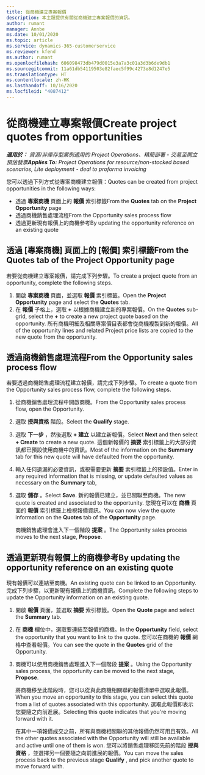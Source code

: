 ```yaml
---
title: 從商機建立專案報價
description: 本主題提供有關從商機建立專案報價的資訊。
author: rumant
manager: Annbe
ms.date: 10/01/2020
ms.topic: article
ms.service: dynamics-365-customerservice
ms.reviewer: kfend
ms.author: rumant
ms.openlocfilehash: 606098473db479d0015e3a7a3c01a3d3b6de9db1
ms.sourcegitcommit: 11a61db54119503e82faec5f99c4273e8d1247e5
ms.translationtype: HT
ms.contentlocale: zh-HK
ms.lasthandoff: 10/16/2020
ms.locfileid: "4087412"
---
```

# <a name="create-project-quotes-from-opportunities"></a><span data-ttu-id="3346e-103">從商機建立專案報價</span><span class="sxs-lookup"><span data-stu-id="3346e-103">Create project quotes from opportunities</span></span>

<span data-ttu-id="3346e-104">_**適用於：** 資源/非庫存型案例適用的 Project Operations、精簡部署 - 交易至開立預估發票_</span><span class="sxs-lookup"><span data-stu-id="3346e-104">_**Applies To:** Project Operations for resource/non-stocked based scenarios, Lite deployment - deal to proforma invoicing_</span></span>

<span data-ttu-id="3346e-105">您可以透過下列方式從專案商機建立報價：</span><span class="sxs-lookup"><span data-stu-id="3346e-105">Quotes can be created from project opportunities in the following ways:</span></span>

- <span data-ttu-id="3346e-106">透過 **專案商機** 頁面上的 **報價** 索引標籤</span><span class="sxs-lookup"><span data-stu-id="3346e-106">From the **Quotes** tab on the **Project Opportunity** page</span></span>
- <span data-ttu-id="3346e-107">透過商機銷售處理流程</span><span class="sxs-lookup"><span data-stu-id="3346e-107">From the Opportunity sales process flow</span></span>
- <span data-ttu-id="3346e-108">透過更新現有報價上的商機參考</span><span class="sxs-lookup"><span data-stu-id="3346e-108">By updating the opportunity reference on an existing quote</span></span>

## <a name="from-the-quotes-tab-of-the-project-opportunity-page"></a><span data-ttu-id="3346e-109">透過 [專案商機] 頁面上的 [報價] 索引標籤</span><span class="sxs-lookup"><span data-stu-id="3346e-109">From the Quotes tab of the Project Opportunity page</span></span>

<span data-ttu-id="3346e-110">若要從商機建立專案報價，請完成下列步驟。</span><span class="sxs-lookup"><span data-stu-id="3346e-110">To create a project quote from an opportunity, complete the following steps.</span></span>

1. <span data-ttu-id="3346e-111">開啟 **專案商機** 頁面，並選取 **報價** 索引標籤。</span><span class="sxs-lookup"><span data-stu-id="3346e-111">Open the **Project Opportunity** page and select the **Quotes** tab.</span></span> 
2. <span data-ttu-id="3346e-112">在 **報價** 子格上，選取 **+** 以根據商機建立新的專案報價。</span><span class="sxs-lookup"><span data-stu-id="3346e-112">On the **Quotes** sub-grid, select the **+** to create a new project quote based on the opportunity.</span></span> <span data-ttu-id="3346e-113">所有商機明細及相關專案價目表都會從商機複製到新的報價。</span><span class="sxs-lookup"><span data-stu-id="3346e-113">All of the opportunity lines and related Project price lists are copied to the new quote from the opportunity.</span></span>

## <a name="from-the-opportunity-sales-process-flow"></a><span data-ttu-id="3346e-114">透過商機銷售處理流程</span><span class="sxs-lookup"><span data-stu-id="3346e-114">From the Opportunity sales process flow</span></span>

<span data-ttu-id="3346e-115">若要透過商機銷售處理流程建立報價，請完成下列步驟。</span><span class="sxs-lookup"><span data-stu-id="3346e-115">To create a quote from the Opportunity sales process flow, complete the following steps.</span></span>

1. <span data-ttu-id="3346e-116">從商機銷售處理流程中開啟商機。</span><span class="sxs-lookup"><span data-stu-id="3346e-116">From the Opportunity sales process flow, open the Opportunity.</span></span>
2. <span data-ttu-id="3346e-117">選取 **授與資格** 階段。</span><span class="sxs-lookup"><span data-stu-id="3346e-117">Select the **Qualify** stage.</span></span> 
3. <span data-ttu-id="3346e-118">選取 **下一步** ，然後選取 **+ 建立** 以建立新報價。</span><span class="sxs-lookup"><span data-stu-id="3346e-118">Select **Next** and then select **+ Create** to create a new quote.</span></span> <span data-ttu-id="3346e-119">這個新報價的 **摘要** 索引標籤上的大部分資訊都已預設使用商機中的資訊。</span><span class="sxs-lookup"><span data-stu-id="3346e-119">Most of the information on the **Summary** tab for this new quote will have defaulted from the opportunity.</span></span> 
4. <span data-ttu-id="3346e-120">輸入任何遺漏的必要資訊，或視需要更新 **摘要** 索引標籤上的預設值。</span><span class="sxs-lookup"><span data-stu-id="3346e-120">Enter in any required information that is missing, or update defaulted values as necessary on the **Summary** tab,</span></span>
5. <span data-ttu-id="3346e-121">選取 **儲存** 。</span><span class="sxs-lookup"><span data-stu-id="3346e-121">Select **Save**.</span></span> <span data-ttu-id="3346e-122">新的報價已建立，並已關聯至商機。</span><span class="sxs-lookup"><span data-stu-id="3346e-122">The new quote is created and associated to the opportunity.</span></span> <span data-ttu-id="3346e-123">您現在可以在 **商機** 頁面的 **報價** 索引標籤上檢視報價資訊。</span><span class="sxs-lookup"><span data-stu-id="3346e-123">You can now view the quote information on the **Quotes** tab of the **Opportunity** page.</span></span> 

   <span data-ttu-id="3346e-124">商機銷售處理會進入下一個階段 **提案** 。</span><span class="sxs-lookup"><span data-stu-id="3346e-124">The Opportunity sales process moves to the next stage, **Propose**.</span></span>


## <a name="by-updating-the-opportunity-reference-on-an-existing-quote"></a><span data-ttu-id="3346e-125">透過更新現有報價上的商機參考</span><span class="sxs-lookup"><span data-stu-id="3346e-125">By updating the opportunity reference on an existing quote</span></span>

<span data-ttu-id="3346e-126">現有報價可以連結至商機。</span><span class="sxs-lookup"><span data-stu-id="3346e-126">An existing quote can be linked to an Opportunity.</span></span> <span data-ttu-id="3346e-127">完成下列步驟，以更新現有報價上的商機資訊。</span><span class="sxs-lookup"><span data-stu-id="3346e-127">Complete the following steps to update the Opportunity information on an existing quote.</span></span>

1. <span data-ttu-id="3346e-128">開啟 **報價** 頁面，並選取 **摘要** 索引標籤。</span><span class="sxs-lookup"><span data-stu-id="3346e-128">Open the **Quote** page and select the **Summary** tab.</span></span>
2. <span data-ttu-id="3346e-129">在 **商機** 欄位中，選取要連結至報價的商機。</span><span class="sxs-lookup"><span data-stu-id="3346e-129">In the **Opportunity** field, select the opportunity that you want to link to the quote.</span></span> <span data-ttu-id="3346e-130">您可以在商機的 **報價** 網格中查看報價。</span><span class="sxs-lookup"><span data-stu-id="3346e-130">You can see the quote in the **Quotes** grid of the Opportunity.</span></span> 
3. <span data-ttu-id="3346e-131">商機可以使用商機銷售處理進入下一個階段 **提案** 。</span><span class="sxs-lookup"><span data-stu-id="3346e-131">Using the Opportunity sales process, the opportunity can be moved to the next stage, **Propose**.</span></span> 

   <span data-ttu-id="3346e-132">將商機移至此階段時，您可以從與此商機相關聯的報價清單中選取此報價。</span><span class="sxs-lookup"><span data-stu-id="3346e-132">When you move an opportunity to this stage, you can select this quote from a list of quotes associated with this opportunity.</span></span> <span data-ttu-id="3346e-133">選取此報價即表示您要隨之向前進展。</span><span class="sxs-lookup"><span data-stu-id="3346e-133">Selecting this quote indicates that you're moving forward with it.</span></span>

   <span data-ttu-id="3346e-134">在其中一項報價成交之前，所有與商機相關聯的其他報價仍然可用且有效。</span><span class="sxs-lookup"><span data-stu-id="3346e-134">All the other quotes associated with the Opportunity will still be available and active until one of them is won.</span></span> <span data-ttu-id="3346e-135">您可以將銷售處理移回先前的階段 **授與資格** ，並選擇另一個要隨之向前進展的報價。</span><span class="sxs-lookup"><span data-stu-id="3346e-135">You can move the sales process back to the previous stage **Qualify** , and pick another quote to move forward with.</span></span>
